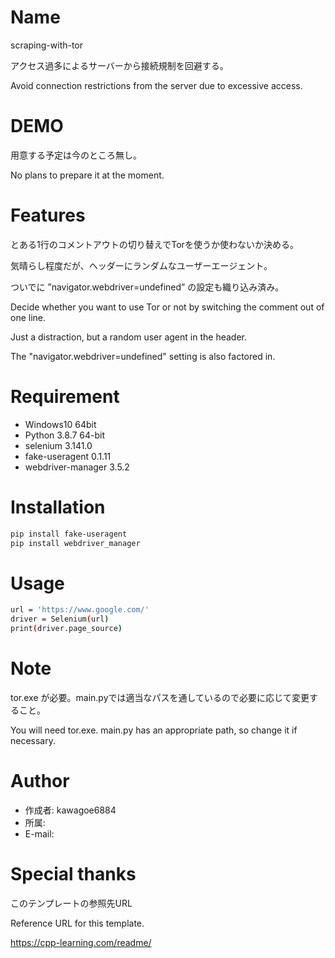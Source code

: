 # Name
scraping-with-tor

アクセス過多によるサーバーから接続規制を回避する。

Avoid connection restrictions from the server due to excessive access.

# DEMO

用意する予定は今のところ無し。

No plans to prepare it at the moment.

# Features

とある1行のコメントアウトの切り替えでTorを使うか使わないか決める。

気晴らし程度だが、ヘッダーにランダムなユーザーエージェント。

ついでに ”navigator.webdriver=undefined” の設定も織り込み済み。

Decide whether you want to use Tor or not by switching the comment out of one line.

Just a distraction, but a random user agent in the header.

The "navigator.webdriver=undefined" setting is also factored in.

# Requirement

* Windows10 64bit
* Python 3.8.7 64-bit
* selenium 3.141.0
* fake-useragent 0.1.11
* webdriver-manager 3.5.2

# Installation

```bash
pip install fake-useragent
pip install webdriver_manager
```

# Usage

```bash
url = 'https://www.google.com/'
driver = Selenium(url)
print(driver.page_source)
```

# Note

tor.exe が必要。main.pyでは適当なパスを通しているので必要に応じて変更すること。

You will need tor.exe. main.py has an appropriate path, so change it if necessary.

# Author

* 作成者: kawagoe6884
* 所属: 
* E-mail: 

# Special thanks

このテンプレートの参照先URL

Reference URL for this template.

https://cpp-learning.com/readme/
